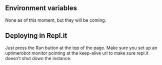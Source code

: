 ## Environment variables
None as of this moment, but they will be coming.

## Deploying in Repl.it
Just press the Run button at the top of the page. Make sure you set up an uptimerobot monitor pointing at the keep-alive
url to make sure repl.it doesn't shut down the instance.
